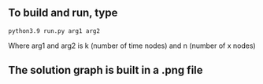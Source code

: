 ## To build and run, type
```
python3.9 run.py arg1 arg2
```
Where arg1 and arg2 is k (number of time nodes) and n (number of x nodes)

## The solution graph is built in a .png file